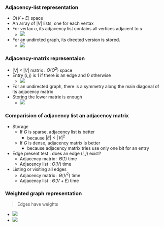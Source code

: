 ### Adjacency-list representation 
- $\Theta(V+E)$ space
- An array of $|V|$ lists, one for each vertax
- For vertax *u*, its adjacency list contains all vertices adjacent to *u*
	- ![](https://i.imgur.com/Z18AIT4.png)
- For an undircted graph, its directed version is stored.
	- ![](https://i.imgur.com/cMBeN7w.png)

### Adjacency-matrix representaion
- $|V|\times|V|$ matrix : $\Theta(O^2)$ space
- Entry $(i,j)$ is 1 if there is an edge and 0 otherwise
	- ![](https://i.imgur.com/fXpBf6s.png)
- For an undirected graph, there is a symmetry along the main diagonal of its adjacency matrix
- Storing the lower matrix is enough
	- ![](https://i.imgur.com/PwkGJBH.png)




### Comparision of adjacency list an adjacency matrix
- Storage
	- If *G* is sparse, adjacency list is better
		- because $|E| < |V|^2$
	- If *G* is dense, adjacency matrix is better
		- because adjacency matrix tries use only one bit for an entry
- Edge present test : does an edge $(i,j)$ exist?
	- Adjacency matrix : $\Theta(1)$ time
	- Adjacency list : $O(V)$ time
- Listing or visiting all edges
	- Adjacency matrix : $\Theta(V^2)$ time
	- Adjacency list : $\Theta(V+E)$ time

### Weighted graph representation
> Edges have weights
- ![](https://i.imgur.com/4N6Es3F.png)
- ![](https://i.imgur.com/A9bNoL7.png)
